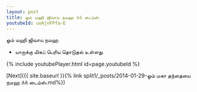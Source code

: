 ```yaml
---
layout: post
title: ஓம் மஹி ஜிவாய நமஹ ௧௧ டைம்ஸ்
youtubeId: uoAjnFPfa-E
---
```

 
 
 ஓம் மஹி ஜிவாய நமஹ  
 
 -  யாருக்கு மிகப் பெரிய தொடுதல் உள்ளது 
 
  
 
  
 
 
 
 
 
 


{% include youtubePlayer.html id=page.youtubeId %}
 
[Next]({{ site.baseurl }}{% link  split1/_posts/2014-01-29-ஓம் மகா தந்தையை நமஹ ௧௧ டைம்ஸ்.md%})
 
